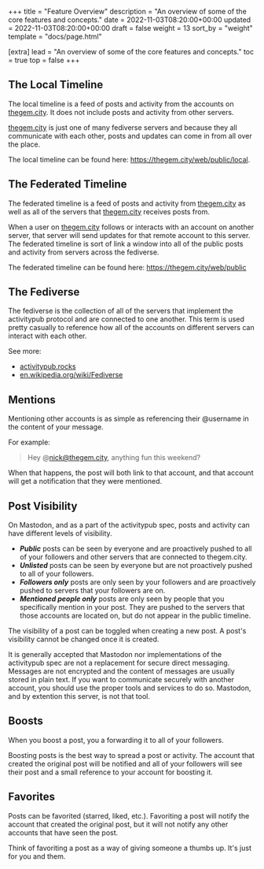 +++
title = "Feature Overview"
description = "An overview of some of the core features and concepts."
date = 2022-11-03T08:20:00+00:00
updated = 2022-11-03T08:20:00+00:00
draft = false
weight = 13
sort_by = "weight"
template = "docs/page.html"

[extra]
lead = "An overview of some of the core features and concepts."
toc = true
top = false
+++

## The Local Timeline

The local timeline is a feed of posts and activity from the accounts on <a href="https://thegem.city/">thegem.city</a>. It does not include posts and activity from other servers.

<a href="https://thegem.city/">thegem.city</a> is just one of many fediverse servers and because they all communicate with each other, posts and updates can come in from all over the place.

The local timeline can be found here: <a href="https://thegem.city/web/public/local">https://thegem.city/web/public/local</a>.

## The Federated Timeline

The federated timeline is a feed of posts and activity from <a href="https://thegem.city/">thegem.city</a> as well as all of the servers that <a href="https://thegem.city/">thegem.city</a> receives posts from.

When a user on <a href="https://thegem.city/">thegem.city</a> follows or interacts with an account on another server, that server will send updates for that remote account to this server. The federated timeline is sort of link a window into all of the public posts and activity from servers across the fediverse.

The federated timeline can be found here: <a href="https://thegem.city/web/public">https://thegem.city/web/public</a>

## The Fediverse

The fediverse is the collection of all of the servers that implement the activitypub protocol and are connected to one another. This term is used pretty casually to reference how all of the accounts on different servers can interact with each other.

See more:

* <a href="https://activitypub.rocks/">activitypub.rocks</a>
* <a href="https://en.wikipedia.org/wiki/Fediverse">en.wikipedia.org/wiki/Fediverse</a>

## Mentions

Mentioning other accounts is as simple as referencing their @username in the content of your message.

For example:

> Hey @nick@thegem.city, anything fun this weekend?

When that happens, the post will both link to that account, and that account will get a notification that they were mentioned.

## Post Visibility

On Mastodon, and as a part of the activitypub spec, posts and activity can have different levels of visibility.

* ***Public*** posts can be seen by everyone and are proactively pushed to all of your followers and other servers that are connected to thegem.city.
* ***Unlisted*** posts can be seen by everyone but are not proactively pushed to all of your followers.
* ***Followers only*** posts are only seen by your followers and are proactively pushed to servers that your followers are on.
* ***Mentioned people only*** posts are only seen by people that you specifically mention in your post. They are pushed to the servers that those accounts are located on, but do not appear in the public timeline.

The visibility of a post can be toggled when creating a new post. A post's visibility cannot be changed once it is created.

It is generally accepted that Mastodon nor implementations of the activitypub spec are not a replacement for secure direct messaging. Messages are not encrypted and the content of messages are usually stored in plain text. If you want to communicate securely with another account, you should use the proper tools and services to do so. Mastodon, and by extention this server, is not that tool.

## Boosts

When you boost a post, you a forwarding it to all of your followers.

Boosting posts is the best way to spread a post or activity. The account that created the original post will be notified and all of your followers will see their post and a small reference to your account for boosting it.

## Favorites

Posts can be favorited (starred, liked, etc.). Favoriting a post will notify the account that created the original post, but it will not notify any other accounts that have seen the post.

Think of favoriting a post as a way of giving someone a thumbs up. It's just for you and them.

